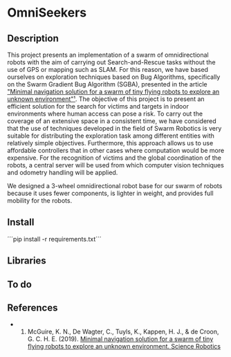 # OmniSeekers
## Description
This project presents an implementation of a swarm of omnidirectional robots with the aim of carrying out Search-and-Rescue tasks without the use of GPS or mapping such as SLAM. For this reason, we have based ourselves on exploration techniques based on Bug Algorithms, specifically on the Swarm Gradient Bug Algorithm (SGBA), presented in the article ["Minimal navigation solution for a swarm of tiny flying robots to explore an unknown environment"¹](https://www.science.org/doi/10.1126/scirobotics.aaw9710). The objective of this project is to present an efficient solution for the search for victims and targets in indoor environments where human access can pose a risk. To carry out the coverage of an extensive space in a consistent time, we have considered that the use of techniques developed in the field of Swarm Robotics is very suitable for distributing the exploration task among different entities with relatively simple objectives. Furthermore, this approach allows us to use affordable controllers that in other cases where computation would be more expensive. For the recognition of victims and the global coordination of the robots, a central server will be used from which computer vision techniques and odometry handling will be applied. 

We designed a 3-wheel omnidirectional robot base for our swarm of robots because it uses fewer components, is lighter in weight, and provides full mobility for the robots.

## Install

´´´pip install -r requirements.txt´´´

## Libraries

## To do

## References

- 1. McGuire, K. N., De Wagter, C., Tuyls, K., Kappen, H. J., & de Croon, G. C. H. E. (2019). [Minimal navigation solution for a swarm of tiny flying robots to explore an unknown environment. Science Robotics](https://www.science.org/doi/10.1126/scirobotics.aaw9710)

